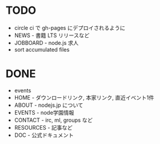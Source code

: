 # TODO
- circle ci で gh-pages にデプロイされるように
- NEWS - 書籍 LTS リリースなど
- JOBBOARD - node.js 求人
- sort accumulated files

# DONE
- events
- HOME - ダウンロードリンク, 本家リンク, 直近イベント1件
- ABOUT - nodejs.jp について
- EVENTS - node学園情報
- CONTACT - irc, ml, groups など
- RESOURCES - 記事など
- DOC - 公式ドキュメント

